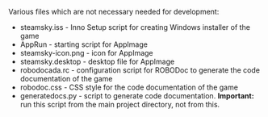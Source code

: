 Various files which are not necessary needed for development:

- steamsky.iss      - Inno Setup script for creating Windows installer of the
                      game
- AppRun            - starting script for AppImage
- steamsky-icon.png - icon for AppImage
- steamsky.desktop  - desktop file for AppImage
- robodocada.rc     - configuration script for ROBODoc to generate the code
                      documentation of the game
- robodoc.css       - CSS style for the code documentation of the game
- generatedocs.py   - script to generate code documentation. **Important:** run
                      this script from the main project directory, not from
                      this.
